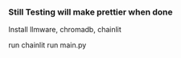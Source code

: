 ### Still Testing will make prettier when done 
Install llmware, chromadb, chainlit

run chainlit run main.py 
